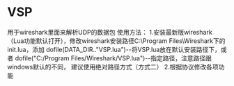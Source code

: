 # VSP
用于wireshark里面来解析UDP的数据包
使用方法：
1.安装最新版wireshark（Lua功能默认打开），修改wireshark安装路径C:\Program Files\Wireshark下的init.lua，添加
dofile(DATA_DIR.."VSP.lua")--将VSP.lua放在默认安装路径下，或者
dofile("C:/Program Files/Wireshark/VSP.lua")--指定路径，注意路径跟windows默认的不同，
建议使用绝对路径方式（方式二）
2.根据协议修改各项功能


